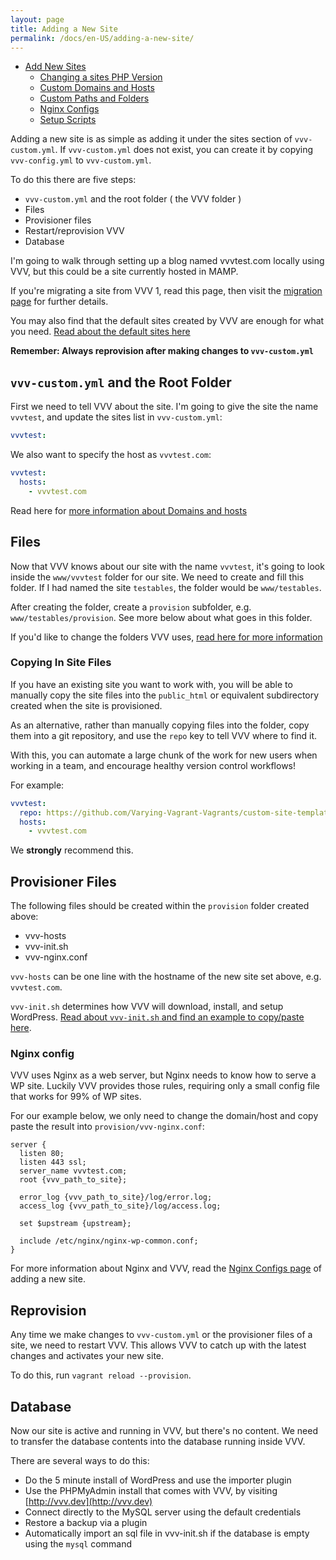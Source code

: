 ```yaml
---
layout: page
title: Adding a New Site
permalink: /docs/en-US/adding-a-new-site/
---
```


* [Add New Sites](index.md)
   * [Changing a sites PHP Version](changing-php-version.md)
   * [Custom Domains and Hosts](custom-domains-hosts.md)
   * [Custom Paths and Folders](custom-paths-and-folders.md)
   * [Nginx Configs](nginx-configs.md)
   * [Setup Scripts](setup-script.md)

Adding a new site is as simple as adding it under the sites section of `vvv-custom.yml`. If `vvv-custom.yml` does not exist, you can create it by copying `vvv-config.yml` to `vvv-custom.yml`.

To do this there are five steps:

 - `vvv-custom.yml` and the root folder ( the VVV folder )
 - Files
 - Provisioner files
 - Restart/reprovision VVV
 - Database

I'm going to walk through setting up a blog named vvvtest.com locally using VVV, but this could be a site currently hosted in MAMP.

If you're migrating a site from VVV 1, read this page, then visit the [migration page](../migrating-vvv1.md) for further details.

You may also find that the default sites created by VVV are enough for what you need. [Read about the default sites here](../references/default-sites.md)

**Remember: Always reprovision after making changes to `vvv-custom.yml`**

## `vvv-custom.yml` and the Root Folder

First we need to tell VVV about the site. I'm going to give the site the name `vvvtest`, and update the sites list in `vvv-custom.yml`:

```YAML
vvvtest:
```

We also want to specify the host as `vvvtest.com`:

```YAML
vvvtest:
  hosts:
    - vvvtest.com
```

Read here for [more information about Domains and hosts](custom-domains-hosts.md)

## Files

Now that VVV knows about our site with the name `vvvtest`, it's going to look inside the `www/vvvtest` folder for our site. We need to create and fill this folder. If I had named the site `testables`, the folder would be `www/testables`.

After creating the folder, create a `provision` subfolder, e.g. `www/testables/provision`. See more below about what goes in this folder.

If you'd like to change the folders VVV uses, [read here for more information](custom-paths-and-folders.md)

### Copying In Site Files

If you have an existing site you want to work with, you will be able to manually copy the site files into the `public_html` or equivalent subdirectory created when the site is provisioned.

As an alternative, rather than manually copying files into the folder, copy them into a git repository, and use the `repo` key to tell VVV where to find it.

With this, you can automate a large chunk of the work for new users when working in a team, and encourage healthy version control workflows!

For example:

```YAML
vvvtest:
  repo: https://github.com/Varying-Vagrant-Vagrants/custom-site-template.git
  hosts:
    - vvvtest.com
```

We **strongly** recommend this.

## Provisioner Files

The following files should be created within the `provision` folder created above:

 - vvv-hosts
 - vvv-init.sh
 - vvv-nginx.conf

`vvv-hosts` can be one line with the hostname of the new site set above, e.g. `vvvtest.com`.

`vvv-init.sh` determines how VVV will download, install, and setup WordPress. [Read about `vvv-init.sh` and find an example to copy/paste here](setup-script.md).

### Nginx config

VVV uses Nginx as a web server, but Nginx needs to know how to serve a WP site. Luckily VVV provides those rules, requiring only a small config file that works for 99% of WP sites.

For our example below, we only need to change the domain/host and copy paste the result into `provision/vvv-nginx.conf`:

```nginx
server {
  listen 80;
  listen 443 ssl;
  server_name vvvtest.com;
  root {vvv_path_to_site};

  error_log {vvv_path_to_site}/log/error.log;
  access_log {vvv_path_to_site}/log/access.log;

  set $upstream {upstream};

  include /etc/nginx/nginx-wp-common.conf;
}
```

For more information about Nginx and VVV, read the [Nginx Configs page](nginx-configs.md) of adding a new site.

## Reprovision

Any time we make changes to `vvv-custom.yml` or the provisioner files of a site, we need to restart VVV. This allows VVV to catch up with the latest changes and activates your new site.

To do this, run `vagrant reload --provision`.

## Database

Now our site is active and running in VVV, but there's no content. We need to transfer the database contents into the database running inside VVV.

There are several ways to do this:

 - Do the 5 minute install of WordPress and use the importer plugin
 - Use the PHPMyAdmin install that comes with VVV, by visiting [http://vvv.dev](http://vvv.dev)
 - Connect directly to the MySQL server using the default credentials
 - Restore a backup via a plugin
 - Automatically import an sql file in vvv-init.sh if the database is empty using the `mysql` command
